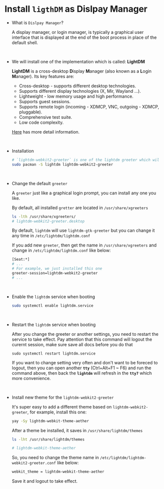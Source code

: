 # Install **`ligthDM`** as Dislpay Manager

- What is `Dislpay Manager`?

    A display manager, or login manager, is typically a graphical user interface that is displayed at the end of the boot process in place of the default shell.

</br>

- We will install one of the implementation which is called: **LightDM**

    **LightDM** is a cross-desktop **D**isplay **M**anager (also known as a **L**ogin **M**anager). Its key features are:

    - Cross-desktop - supports different desktop technologies.
    - Supports different display technologies (X, Mir, Wayland ...).
    - Lightweight - low memory usage and high performance.
    - Supports guest sessions.
    - Supports remote login (incoming - XDMCP, VNC, outgoing - XDMCP, pluggable).
    - Comprehensive test suite.
    - Low code complexity.

    [Here](https://wiki.archlinux.org/index.php/LightDM) has more detail information.

</br>

- Installation 

    ```bash
    # `lightdm-webkit2-greeter` is one of the lightdm greeter which will explain below
    sudo pacman -S lightdm lightdm-webkit2-greeter
    ```

</br>

- Change the default `greeter`

    A `greeter` just like a graphical login prompt, you can install any one you like.

    By default, all installed `gretter` are located in `/usr/share/xgreeters`

    ```bash
    ls -lth /usr/share/xgreeters/
    # lightdm-webkit2-greeter.desktop
    ```

    By default, `lightdm` will use `lightdm-gtk-greeter` but you can change it any time in `/etc/lightdm/lightdm.conf`

    If you add new `greeter`, then get the name in `/usr/share/xgreeters` and change in `/etc/lightdm/lightdm.conf` like below:

    ```bash
    [Seat:*]
    # ...
    # For example, we just installed this one
    greeter-session=lightdm-webkit2-greeter
    # ...

    ```

</br>

- Enable the `lightdm` service when booting

    ```bash
    sudo systemctl enable lightdm.service
    ```

</br>

- Restart the `lightdm` service when booting

    After you change the greeter or another settings, you need to restart the service to take effect.
    Pay attention that this command will logout the curernt session, 
    make sure save all docs before you do that

    ```
    sudo systemctl restart lightdm.service
    ```

    If you want to change setting very often and don't want to be foreced to logout, then you can open
    another **`tty`** (Ctrl+Alt+F1 ~ F6) and run the command above, then back the **`lightdm`** will 
    refresh in the **`tty7`** which more convenience. 

</br>

- Install new theme for the `lightdm-webkit2-greeter`

    It's super easy to add a different theme based on `lightdm-webkit2-greeter`, for example, install this one:

    ```bash
    yay -Sy lightdm-webkit-theme-aether
    ```

    After a theme be installed, it saves in `/usr/share/lightdm/themes`

    ```bash
    ls -lht /usr/share/lightdm/themes

    # lightdm-webkit-theme-aether
    ```

    So, you need to change the theme name in `/etc/lightdm/lightdm-webkit2-greeter.conf` like below:

    ```bash
    webkit_theme = lightdm-webkit-theme-aether
    ```

    Save it and logout to take effect.
